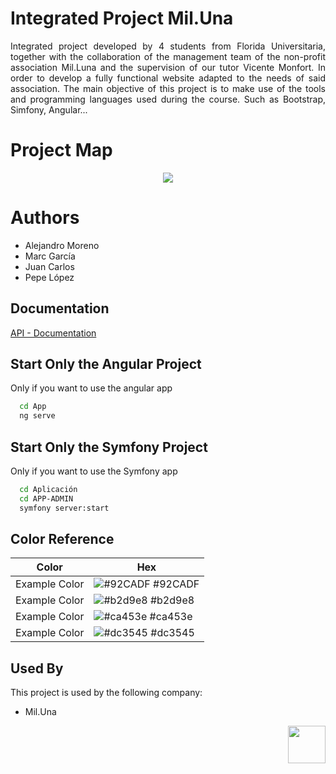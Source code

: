 
 # Integrated Project Mil.Una

<p align="justify">Integrated project developed by 4 students from Florida Universitaria, together with the collaboration of the management team of the non-profit association Mil.Luna and the supervision of our tutor Vicente Monfort. In order to develop a fully functional website adapted to the needs of said association. The main objective of this project is to make use of the tools and programming languages ​​used during the course. Such as Bootstrap, Simfony, Angular...</p>

# Project Map

<p align="center"><img src="https://github.com/alexms2412/Mil.Una/blob/main/documentos/powdev/media/Mapa%20Mental.jpeg"></p>


# Authors

  - Alejandro Moreno
  - Marc García
  - Juan Carlos
  - Pepe López </p>


## Documentation

[API - Documentation](https://documenter.getpostman.com/view/15793506/UVkjwxqf)




## Start Only the Angular Project

Only if you want to use the angular app

```bash
  cd App
  ng serve
```

## Start Only the Symfony Project

Only if you want to use the Symfony app

```bash
  cd Aplicación
  cd APP-ADMIN
  symfony server:start
```
    

## Color Reference

| Color             | Hex                                                                |
| ----------------- | ------------------------------------------------------------------ |
| Example Color | ![#92CADF](https://via.placeholder.com/10/92CADF?text=+) #92CADF |
| Example Color | ![#b2d9e8](https://via.placeholder.com/10/b2d9e8?text=+) #b2d9e8 |
| Example Color | ![#ca453e](https://via.placeholder.com/10/ca453e?text=+) #ca453e |
| Example Color | ![#dc3545](https://via.placeholder.com/10/dc3545?text=+) #dc3545 |



## Used By

This project is used by the following company:

- Mil.Una

<p align="right">
 <img src="https://github.com/alexms2412/Mil.Una/blob/main/media/images/logo.jpeg" width="60"
     height="60"></p>
